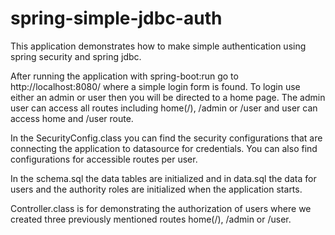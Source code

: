 # spring-simple-jdbc-auth

This application demonstrates how to make simple authentication using spring security and spring jdbc.

After running the application with spring-boot:run go to http://localhost:8080/ where a simple login form is found.
To login use either an admin or user then you will be directed to a home page. The admin user can access all routes including home(/), /admin or /user and user can access home and /user route.

In the SecurityConfig.class you can find the security configurations that are connecting the application to datasource for credentials. You can also find configurations for accessible routes per user.

In the schema.sql the data tables are initialized and in data.sql the data for users and the authority roles are initialized when the application starts.

Controller.class is for demonstrating the authorization of users where we created three previously mentioned routes home(/), /admin or /user.
